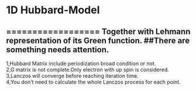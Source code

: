 # 1D Hubbard-Model
==================
Together with Lehmann representation of its Green function.
##There are something needs attention.
------------------------------------
1,Hubbard Matrix include periodization broad condition or not.<br>
2,G matrix is not complete.Only electron with up spin is considered.<br>
3,Lanczos will converge before reaching iteration time.<br>
4,You don't need to calculate the whole Lanczos process for each point.<br>
